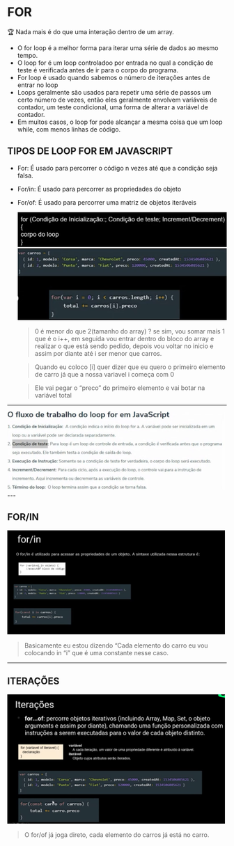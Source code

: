 # FOR

🏆 Nada mais é do que uma interação dentro de um array.

- O for loop é a melhor forma para iterar uma série de dados ao mesmo tempo.
- O loop for é um loop controladoo por entrada no qual a condição de teste é verificada antes de ir para o corpo do programa.
- For loop é usado quando sabemos o número de iterações antes de entrar no loop
- Loops geralmente são usados para repetir uma série de passos um certo número de vezes, então eles geralmente envolvem variáveis de contador, um teste condicional, uma forma de alterar a variável de contador.
- Em muitos casos, o loop for pode alcançar a mesma coisa que um loop while, com menos linhas de código.

## TIPOS DE LOOP FOR EM JAVASCRIPT

- For: É usado para percorrer o código n vezes até que a condição seja falsa.
- For/in: É usado para percorrer as propriedades do objeto
- For/of: É usado para percorrer uma matriz de objetos iteráveis
    
    <img width="500" src = "https://github.com/ViniciusSXavier999/Assets/blob/main/P%C3%B3sGradua%C3%A7%C3%A3o/forsintaxe.png" />

    <img width="500" src = "https://github.com/ViniciusSXavier999/Assets/blob/main/P%C3%B3sGradua%C3%A7%C3%A3o/forpercorrendoarray.png" />
    
    > 0 é menor do que 2(tamanho do array) ? se sim, vou somar mais 1 que é o i++, em seguida vou entrar dentro do bloco do array e realizar o que está sendo pedido, depois vou voltar no inicio e assim por diante até i ser menor que carros.
    > 
    
    > Quando eu coloco [i] quer dizer que eu quero o primeiro elemento de carro já que a nossa variavel i começa com 0
    > 
    
    > Ele vai pegar o “preco” do primeiro elemento e vai botar na variável total
    > 

---

<img width="500" src = "https://github.com/ViniciusSXavier999/Assets/blob/main/P%C3%B3sGradua%C3%A7%C3%A3o/forfluxodetrabalho.png" />
---

## FOR/IN

<img width="500" src = "https://github.com/ViniciusSXavier999/Assets/blob/main/P%C3%B3sGradua%C3%A7%C3%A3o/forin.png" />

> Basicamente eu estou dizendo “Cada elemento do carro eu vou colocando in “i” que é uma constante nesse caso.
> 

---

## ITERAÇÕES

<img width="500" src = "https://github.com/ViniciusSXavier999/Assets/blob/main/P%C3%B3sGradua%C3%A7%C3%A3o/forOf.png" />

> O for/of já joga direto, cada elemento do carros já está no carro.
>